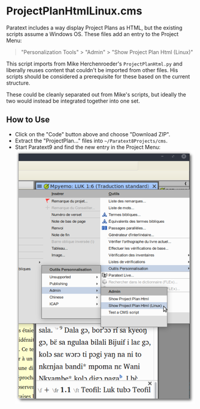 # ProjectPlanHtmlLinux.cms

Paratext includes a way display Project Plans as HTML, but the existing scripts
assume a Windows OS. These files add an entry to the Project Menu:
> "Personalization Tools" > "Admin" > "Show Project Plan Html (Linux)"

This script imports from Mike Herchenroeder's `ProjectPlanHtml.py` and liberally
reuses content that couldn't be imported from other files. His scripts should
be considered a prerequisite for these based on the current structure.

These could be cleanly separated out from Mike's scripts, but ideally the two
would instead be integrated together into one set.

## How to Use

- Click on the "Code" button above and choose "Download ZIP".
- Extract the "ProjectPlan..." files into `~/Paratext8Projects/cms`.
- Start Paratext9 and find the new entry in the Project Menu:
  ![image](menu.png)
